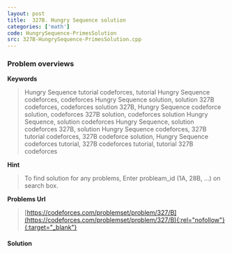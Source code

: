 ```yaml
---
layout: post
title:  327B. Hungry Sequence solution
categories: ['math']
code: HungrySequence-PrimesSolution
src: 327B-HungrySequence-PrimesSolution.cpp
---
```

### **Problem overviews**

**Keywords**
> Hungry Sequence tutorial codeforces, tutorial Hungry Sequence codeforces, codeforces Hungry Sequence solution, solution 327B codeforces, codeforces solution 327B, Hungry Sequence codeforce solution, codeforces 327B solution, codeforces solution Hungry Sequence, solution codeforces Hungry Sequence, solution codeforces 327B, solution Hungry Sequence codeforces, 327B tutorial codeforces, 327B codeforce solution, Hungry Sequence codeforces tutorial, 327B codeforces tutorial, tutorial 327B codeforces

**Hint**
> To find solution for any problems, Enter probleam_id (1A, 28B, ...) on search box. 

**Problems Url**
> [https://codeforces.com/problemset/problem/327/B](https://codeforces.com/problemset/problem/327/B){:rel="nofollow"}{:target="_blank"}

#### **Solution**



